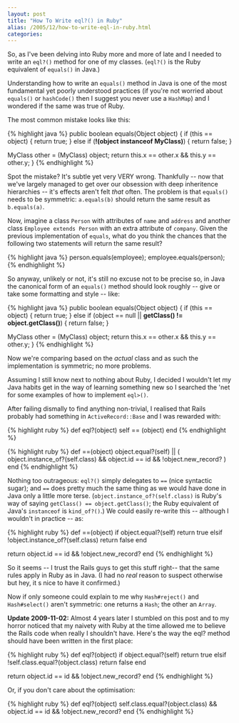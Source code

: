 ```yaml
---
layout: post
title: "How To Write eql?() in Ruby"
alias: /2005/12/how-to-write-eql-in-ruby.html
categories:
---
```

So, as I've been delving into Ruby more and more of late and I needed to write an `eql?()` method for one of my classes. (`eql?()` is the Ruby equivalent of `equals()` in Java.)

Understanding how to write an `equals()` method in Java is one of the most fundamental yet poorly understood practices (if you're not worried about `equals()` or `hashCode()` then I suggest you never use a `HashMap`) and I wondered if the same was true of Ruby.

The most common mistake looks like this:

{% highlight java %}
public boolean equals(Object object) {
  if (this == object) {
    return true;
  } else if (**!(object instanceof MyClass)**) {
    return false;
  }

  MyClass other = (MyClass) object;
  return this.x == other.x && this.y == other.y;
}
{% endhighlight %}

Spot the mistake? It's subtle yet very VERY wrong. Thankfully -- now that we've largely managed to get over our obsession with deep inheritence hierarchies -- it's effects aren't felt _that_ often. The problem is that `equals()` needs to be symmetric: `a.equals(b)` should return the same result as `b.equals(a)`.

Now, imagine a class `Person` with attributes of `name` and `address` and another class `Employee extends Person` with an extra attribute of `company`. Given the previous implementation of `equals`, what do you think the chances that the following two statements will return the same result?

{% highlight java %}
person.equals(employee);
employee.equals(person);
{% endhighlight %}

So anyway, unlikely or not, it's still no excuse not to be precise so, in Java the canonical form of an `equals()` method should look roughly -- give or take some formatting and style -- like:

{% highlight java %}
public boolean equals(Object object) {
  if (this == object) {
    return true;
  } else if (object == null || **getClass() != object.getClass()**) {
    return false;
  }

  MyClass other = (MyClass) object;
  return this.x == other.x && this.y == other.y;
}
{% endhighlight %}

Now we're comparing based on the _actual_ class and as such the implementation is symmetric; no more problems.

Assuming I still know next to nothing about Ruby, I decided I wouldn't let my Java habits get in the way of learning something new so I searched the 'net for some examples of how to implement `eql>()`.

After failing dismally to find anything non-trivial, I realised that Rails probably had something in `ActiveRecord::Base` and I was rewarded with:

{% highlight ruby %}
def eql?(object)
  self == (object)
end
{% endhighlight %}

{% highlight ruby %}
def ==(object)
  object.equal?(self) ||
  ( object.instance_of?(self.class) &&
    object.id == id &&
    !object.new_record? )
end
{% endhighlight %}

Nothing too outrageous: `eql?()` simply delegates to `==` (nice syntactic sugar); and `==` does pretty much the same thing as we would have done in Java only a little more terse. (`object.instance_of?(self.class)` is Ruby's way of saying `getClass() == object.getClass()`; the Ruby equivalent of Java's `instanceof` is `kind_of?()`.) We could easily re-write this -- although I wouldn't in practice -- as:

{% highlight ruby %}
def ==(object)
  if object.equal?(self)
   return true
  elsif !object.instance_of?(self.class)
   return false
  end

  return object.id == id && !object.new_record?
end
{% endhighlight %}

So it seems -- I trust the Rails guys to get this stuff right-- that the same rules apply in Ruby as in Java. (I had no _real_ reason to suspect otherwise but hey, it s nice to have it confirmed.)

Now if only someone could explain to me why `Hash#reject()` and `Hash#select()` aren't symmetric: one returns a `Hash`; the other an `Array`.

**Update 2009-11-02:** Almost 4 years later I stumbled on this post and to my horror noticed that my naivety with Ruby at the time allowed me to believe the Rails code when really I shouldn't have. Here's the way the eql? method should have been written in the first place:

{% highlight ruby %}
def eql?(object)
  if object.equal?(self)
   return true
  elsif !self.class.equal?(object.class)
   return false
  end

  return object.id == id && !object.new_record?
end
{% endhighlight %}

Or, if you don't care about the optimisation:

{% highlight ruby %}
def eql?(object)
  self.class.equal?(object.class) &&
    object.id == id &&
    !object.new_record?
end
{% endhighlight %}

